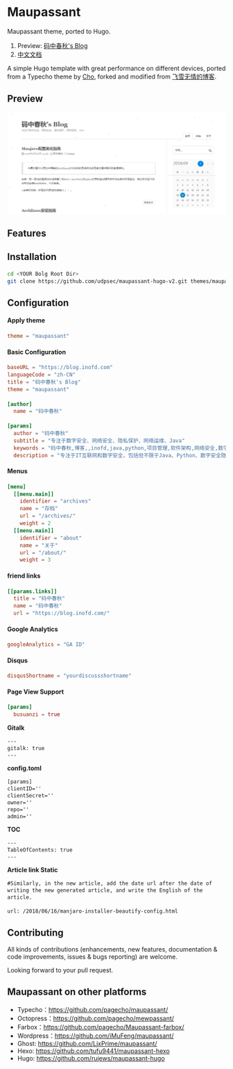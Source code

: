 # Maupassant
Maupassant theme, ported to Hugo.

1. Preview: [码中春秋's Blog](https://blog.inofd.com/)
2. [中文文档](README_Zh.md)

A simple Hugo template with great performance on different devices, ported from a Typecho theme by [Cho](https://github.com/pagecho/maupassant/), forked and modified from [飞雪无情的博客](https://github.com/rujews/maupassant-hugo).

## Preview

![template preview](./preview.png "Maupassant template preview")

## Features

## Installation

```bash
cd <YOUR Bolg Root Dir>
git clone https://github.com/udpsec/maupassant-hugo-v2.git themes/maupassant
```

## Configuration

#### Apply theme

```toml
theme = "maupassant"
```

#### Basic Configuration

```toml
baseURL = "https://blog.inofd.com"
languageCode = "zh-CN"
title = "码中春秋's Blog"
theme = "maupassant"

[author]
  name = "码中春秋"

[params]
  author = "码中春秋"
  subtitle = "专注于数字安全、网络安全、隐私保护、网络运维、Java"
  keywords = "码中春秋,博客,,inofd,java,python,项目管理,软件架构,网络安全,数字安全,隐私保护"
  description = "专注于IT互联网和数字安全，包括但不限于Java、Python、数字安全隐私保护等"
```

#### Menus

```toml
[menu]
  [[menu.main]]
    identifier = "archives"
    name = "存档"
    url = "/archives/"
    weight = 2
  [[menu.main]]
    identifier = "about"
    name = "关于"
    url = "/about/"
    weight = 3
```

#### friend links

```toml
[[params.links]]
  title = "码中春秋"
  name = "码中春秋"
  url = "https://blog.inofd.com/"
```

#### Google Analytics

```toml
googleAnalytics = "GA ID"
```

#### Disqus

```toml
disqusShortname = "yourdiscussshortname"
```

#### Page View Support

```toml
[params]
  busuanzi = true
```

**Gitalk**

```
---
gitalk: true
---
```

**config.toml**

```
[params]
clientID=''
clientSecret=''
owner=''
repo=''
admin=''
```

**TOC**

```
---
TableOfContents: true
---
```

**Article link Static**

```
#Similarly, in the new article, add the date url after the date of writing the new generated article, and write the English of the article.

url: /2018/06/16/manjaro-installer-beautify-config.html
```

## Contributing

All kinds of contributions (enhancements, new features, documentation & code improvements, issues & bugs reporting) are welcome.

Looking forward to your pull request.

## Maupassant on other platforms

+ Typecho：https://github.com/pagecho/maupassant/
+ Octopress：https://github.com/pagecho/mewpassant/
+ Farbox：https://github.com/pagecho/Maupassant-farbox/
+ Wordpress：https://github.com/iMuFeng/maupassant/
+ Ghost: https://github.com/LjxPrime/maupassant/
+ Hexo: https://github.com/tufu9441/maupassant-hexo
+ Hugo: https://github.com/rujews/maupassant-hugo
